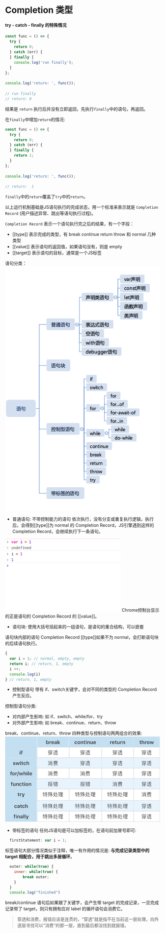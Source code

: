 # Completion 类型

#### try - catch - finally 的特殊情况
```js
const func = () => {
  try {
    return 0;
  } catch (err) {
  } finally {
    console.log('run finally');
  }
};

console.log('return: ', func());

// run finally
// return: 0
```

结果是 `return` 执行后并没有立即返回，先执行`finally`中的语句，再返回。


在`finally`中增加`return`的情况:
```js
const func = () => {
  try {
    return 0;
  } catch (err) {
  } finally {
    return 1;
  }
};

console.log('return: ', func());

// return:  1
```
`finally`中的`return`覆盖了`try`中的`return`。


以上运行机制基础是JS语句执行的完成状态，用一个标准来表示就是 `Completion Record` (用户描述异常、跳出等语句执行过程)。

`Completion Record` 表示一个语句执行完之后的结果，有一个字段：
- [[type]] 表示完成的类型，有 break continue return throw 和 normal 几种类型
- [[value]] 表示语句的返回值，如果语句没有，则是 empty
- [[target]] 表示语句的目标，通常是一个JS标签
  
语句分类：
![语句分类](../imgs/statement-type.jpeg)


- 普通语句: 不带控制能力的语句
依次执行，没有分支或重复执行逻辑，执行后，会得到[[type]]为 normal 的 Completion Record，JS引擎遇到这样的 Completion Record，会继续执行下一条语句。

![Completion Record value](../imgs/completion-record-value.png)
Chrome控制台显示的正是语句的 Completion Record 的 [[value]]。

- 语句块: 使用大括号括起来的一组语句，是语句的重合结构，可以嵌套

语句块内部的语句 Completion Record [[type]]如果不为 normal，会打断语句块的后续语句执行。
```js
{
  var i = 1; // normal, empty, empty
  return i; // return, 1, empty
  i ++; 
  console.log(i)
} // return, 1, empty
```

- 控制型语句
带有 if、switch关键字，会对不同的类型的 Completion Record 产生反应。

控制型语句分类:
  - 对内部产生影响: 如 if、switch、while/for、try
  - 对外部产生影响: 如 break、continue、return、throw

break、continue、return、throw 四种类型与控制语句两两组合的效果:
![控制语句组合效果](../imgs/combine.png)

- 带标签的语句
任何JS语句是可以加标签的，在语句前加冒号即可:

```js
  firstStatement: var i = 1;
```
标签语句大部分情况类似于注释，唯一有作用的情况是: **与完成记录类型中的 target 相配合，用于跳出多层循环**。
```js
  outer: while(true) {
    inner: while(true) {
        break outer;
    }
  }
  console.log("finished")
```
break/continue 语句后如果跟了关键字，会产生带 target 的完成记录，一旦完成记录带了 target，则只有拥有应对 label 的循环语句会消费它。

> 穿透和消费，报错应该是连贯的，“穿透”就是指不在当前这一层处理，向外逐层寻找可以“消费”的那一层，直到最后都没找到就报错。












